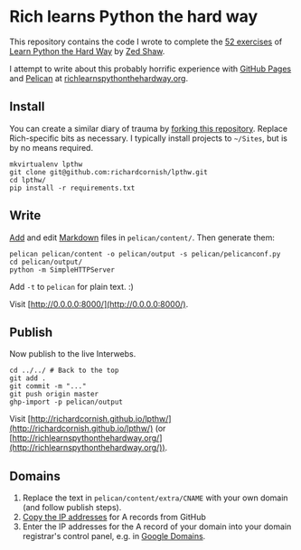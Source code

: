 # Rich learns Python the hard way

This repository contains the code I wrote to complete the [52 exercises](http://learnpythonthehardway.org/book/) of [Learn Python the Hard Way](http://learnpythonthehardway.org/) by [Zed Shaw](http://zedshaw.com/about/).

I attempt to write about this probably horrific experience with [GitHub Pages](https://pages.github.com/) and [Pelican](http://blog.getpelican.com/) at [richlearnspythonthehardway.org](http://richlearnspythonthehardway.org/).

## Install

You can create a similar diary of trauma by [forking this repository](https://help.github.com/articles/fork-a-repo/). Replace Rich-specific bits as necessary. I typically install projects to `~/Sites`, but is by no means required.

```
mkvirtualenv lpthw
git clone git@github.com:richardcornish/lpthw.git
cd lpthw/
pip install -r requirements.txt
```

## Write

[Add](http://docs.getpelican.com/en/latest/content.html) and edit [Markdown](https://help.github.com/articles/markdown-basics/) files in `pelican/content/`. Then generate them:

```
pelican pelican/content -o pelican/output -s pelican/pelicanconf.py
cd pelican/output/
python -m SimpleHTTPServer
```

Add `-t` to `pelican` for plain text. :)

Visit [http://0.0.0.0:8000/](http://0.0.0.0:8000/).

## Publish

Now publish to the live Interwebs.

```
cd ../../ # Back to the top
git add .
git commit -m "..."
git push origin master
ghp-import -p pelican/output
```

Visit [http://richardcornish.github.io/lpthw/](http://richardcornish.github.io/lpthw/) (or [http://richlearnspythonthehardway.org/](http://richlearnspythonthehardway.org/)).

## Domains

1. Replace the text in `pelican/content/extra/CNAME` with your own domain (and follow publish steps).
2. [Copy the IP addresses](https://help.github.com/articles/tips-for-configuring-an-a-record-with-your-dns-provider/) for A records from GitHub
3. Enter the IP addresses for the A record of your domain into your domain registrar's control panel, e.g. in [Google Domains](https://support.google.com/domains/answer/3290350?authuser=1&hl=en).
